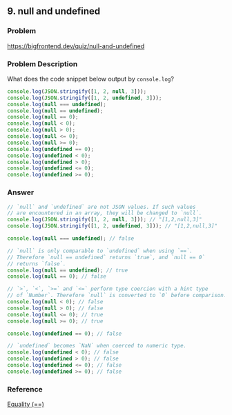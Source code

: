 ## 9. null and undefined

### Problem

https://bigfrontend.dev/quiz/null-and-undefined

### Problem Description

What does the code snippet below output by `console.log`?

```js
console.log(JSON.stringify([1, 2, null, 3]));
console.log(JSON.stringify([1, 2, undefined, 3]));
console.log(null === undefined);
console.log(null == undefined);
console.log(null == 0);
console.log(null < 0);
console.log(null > 0);
console.log(null <= 0);
console.log(null >= 0);
console.log(undefined == 0);
console.log(undefined < 0);
console.log(undefined > 0);
console.log(undefined <= 0);
console.log(undefined >= 0);
```

### Answer

```js
// `null` and `undefined` are not JSON values. If such values
// are encountered in an array, they will be changed to `null`.
console.log(JSON.stringify([1, 2, null, 3])); // "[1,2,null,3]"
console.log(JSON.stringify([1, 2, undefined, 3])); // "[1,2,null,3]"

console.log(null === undefined); // false

// `null` is only comparable to `undefined` when using `==`.
// Therefore `null == undefined` returns `true`, and `null == 0`
// returns `false`.
console.log(null == undefined); // true
console.log(null == 0); // false

// `>`, `<`, `>=` and `<=` perform type coercion with a hint type
// of `Number`. Therefore `null` is converted to `0` before comparison.
console.log(null < 0); // false
console.log(null > 0); // false
console.log(null <= 0); // true
console.log(null >= 0); // true

console.log(undefined == 0); // false

// `undefined` becomes `NaN` when coerced to numeric type.
console.log(undefined < 0); // false
console.log(undefined > 0); // false
console.log(undefined <= 0); // false
console.log(undefined >= 0); // false
```

### Reference

[Equality (==)](https://developer.mozilla.org/en-US/docs/Web/JavaScript/Reference/Operators/Equality)
